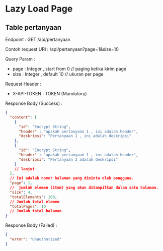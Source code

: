 # Lazy Load Page
## Table pertanyaan
Endpoint : GET /api/pertanyaan

Contoh request URI : /api/pertanyaan?page=1&size=10

Query Param :
- page : Integer , start from 0 // paging ketika kirim page
- size : Integer , default 10 // ukuran per page

Request Header :
- X-API-TOKEN : TOKEN (Mandatory)

Response Body (Success) :

```json
{
  "content": [
    {
      "id": "Encrypt String",
      "header" : "apakah pertanyaan 1 , ini adalah header",
      "deskripsi": "Pertanyaan 1 , ini adalah deskripsi"
    },
    {
      "id": "Encrypt String",
      "header" : "apakah pertanyaan 1 , ini adalah header",
      "deskripsi": "Pertanyaan 2 adalah deskripsi"
    }
    // lanjut
  ],
  // Ini adalah nomor halaman yang diminta oleh pengguna.
  "page": 1,
  //  jumlah elemen (item) yang akan ditampilkan dalam satu halaman.
  "size": 4, 
  "totalElements": 100,
  // Jumlah total elemen
  "totalPages": 10
  // Jumlah total halaman
}
```

Response Body (Failed) : 
```json
{
  "error": "Unauthorized"
}
```